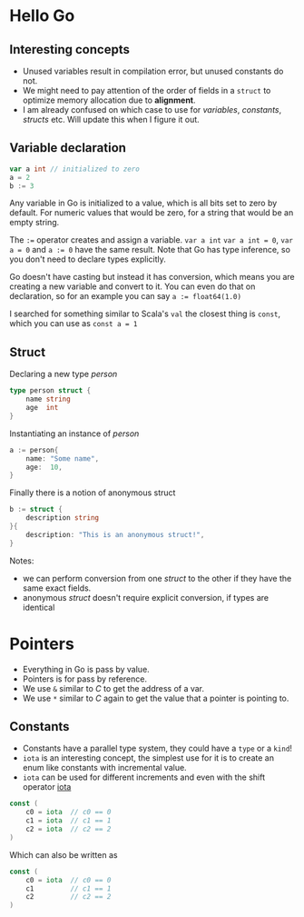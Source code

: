 # Hello Go

## Interesting concepts

* Unused variables result in compilation error, but unused constants do not.
* We might need to pay attention of the order of fields in a `struct` to optimize memory allocation due to **alignment**.
* I am already confused on which case to use for *variables*, *constants*, *structs* etc. Will update this when I figure it out.

## Variable declaration

```go
var a int // initialized to zero
a = 2
b := 3
```

Any variable in Go is initialized to a value, which is all bits set to zero by default. For numeric values that would be zero, for a string that would be an empty string.

The `:=` operator creates and assign a variable. `var a int` `var a int = 0`, `var a = 0` and `a := 0` have the same result. Note that Go has type inference, so you don't need to declare types explicitly.

Go doesn't have casting but instead it has conversion, which means you are creating a new variable and convert to it. You can even do that on declaration, so for an example you can say `a := float64(1.0)`

I searched for something similar to Scala's `val` the closest thing is `const`, which you can use as `const a = 1`

## Struct

Declaring a new type *person*

```go
type person struct {
	name string
	age  int
}
```

Instantiating an instance of *person*

```go
a := person{
	name: "Some name",
	age:  10,
}
```

Finally there is a notion of anonymous struct

```go
b := struct {
	description string
}{
	description: "This is an anonymous struct!",
}
```

Notes:

* we can perform conversion from one *struct* to the other if they have the same exact fields.
* anonymous *struct* doesn't require explicit conversion, if types are identical


# Pointers
* Everything in Go is pass by value.
* Pointers is for pass by reference.
* We use `&` similar to *C* to get the address of a var.
* We use `*` similar to *C* again to get the value that a pointer is pointing to.


## Constants
* Constants have a parallel type system, they could have a `type` or a `kind`!
* `iota` is an interesting concept, the simplest use for it is to create an enum like constants with incremental value.
* `iota` can be used for different increments and even with the shift operator  [iota](https://github.com/golang/go/wiki/Iota)

```go
const (
	c0 = iota  // c0 == 0
	c1 = iota  // c1 == 1
	c2 = iota  // c2 == 2
)
```
Which can also be written as
```go
const (
	c0 = iota  // c0 == 0
	c1         // c1 == 1
	c2         // c2 == 2
)
```
